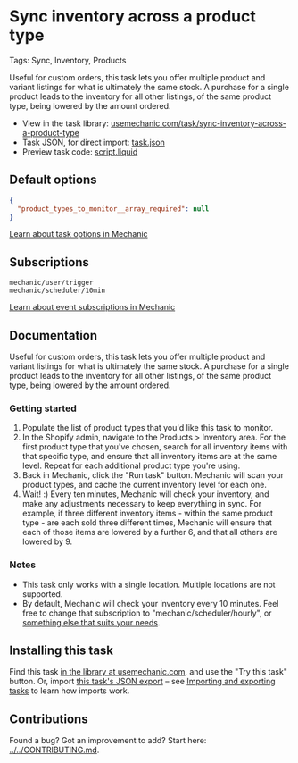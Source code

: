 # Sync inventory across a product type

Tags: Sync, Inventory, Products

Useful for custom orders, this task lets you offer multiple product and variant listings for what is ultimately the same stock. A purchase for a single product leads to the inventory for all other listings, of the same product type, being lowered by the amount ordered.

* View in the task library: [usemechanic.com/task/sync-inventory-across-a-product-type](https://usemechanic.com/task/sync-inventory-across-a-product-type)
* Task JSON, for direct import: [task.json](../../tasks/sync-inventory-across-a-product-type.json)
* Preview task code: [script.liquid](./script.liquid)

## Default options

```json
{
  "product_types_to_monitor__array_required": null
}
```

[Learn about task options in Mechanic](https://docs.usemechanic.com/article/471-task-options)

## Subscriptions

```liquid
mechanic/user/trigger
mechanic/scheduler/10min
```

[Learn about event subscriptions in Mechanic](https://docs.usemechanic.com/article/408-subscriptions)

## Documentation

Useful for custom orders, this task lets you offer multiple product and variant listings for what is ultimately the same stock. A purchase for a single product leads to the inventory for all other listings, of the same product type, being lowered by the amount ordered.

### Getting started

1. Populate the list of product types that you'd like this task to monitor.
2. In the Shopify admin, navigate to the Products > Inventory area. For the first product type that you've chosen, search for all inventory items with that specific type, and ensure that all inventory items are at the same level. Repeat for each additional product type you're using.
3. Back in Mechanic, click the "Run task" button. Mechanic will scan your product types, and cache the current inventory level for each one.
4. Wait! :) Every ten minutes, Mechanic will check your inventory, and make any adjustments necessary to keep everything in sync. For example, if three different inventory items - within the same product type - are each sold three different times, Mechanic will ensure that each of those items are lowered by a further 6, and that all others are lowered by 9.

### Notes

* This task only works with a single location. Multiple locations are not supported.
* By default, Mechanic will check your inventory every 10 minutes. Feel free to change that subscription to "mechanic/scheduler/hourly", or [something else that suits your needs](https://help.usemechanic.com/events/all-event-topics#mechanic).

## Installing this task

Find this task [in the library at usemechanic.com](https://usemechanic.com/task/sync-inventory-across-a-product-type), and use the "Try this task" button. Or, import [this task's JSON export](../../tasks/sync-inventory-across-a-product-type.json) – see [Importing and exporting tasks](https://docs.usemechanic.com/article/505-importing-and-exporting-tasks) to learn how imports work.

## Contributions

Found a bug? Got an improvement to add? Start here: [../../CONTRIBUTING.md](../../CONTRIBUTING.md).
